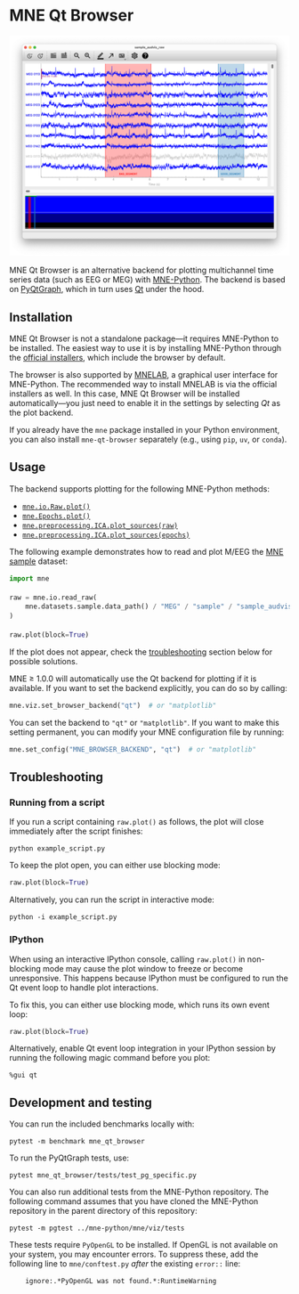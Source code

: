# MNE Qt Browser

![Screenshot of MNE Qt Browser](https://github.com/mne-tools/mne-qt-browser/raw/main/screenshot.png)

MNE Qt Browser is an alternative backend for plotting multichannel time series data (such as EEG or MEG) with [MNE-Python](https://github.com/mne-tools/mne-python). The backend is based on [PyQtGraph](https://github.com/pyqtgraph/pyqtgraph), which in turn uses [Qt](https://www.qt.io/product/framework) under the hood.


## Installation

MNE Qt Browser is not a standalone package—it requires MNE-Python to be installed. The easiest way to use it is by installing MNE-Python through the [official installers](https://mne.tools/stable/install/installers.html), which include the browser by default.

The browser is also supported by [MNELAB](https://github.com/cbrnr/mnelab), a graphical user interface for MNE-Python. The recommended way to install MNELAB is via the official installers as well. In this case, MNE Qt Browser will be installed automatically—you just need to enable it in the settings by selecting *Qt* as the plot backend.

If you already have the `mne` package installed in your Python environment, you can also install `mne-qt-browser` separately (e.g., using `pip`, `uv`, or `conda`).


## Usage

The backend supports plotting for the following MNE-Python methods:

- [`mne.io.Raw.plot()`](https://mne.tools/stable/generated/mne.io.Raw.html)
- [`mne.Epochs.plot()`](https://mne.tools/stable/generated/mne.Epochs.html)
- [`mne.preprocessing.ICA.plot_sources(raw)`](https://mne.tools/stable/generated/mne.preprocessing.ICA.html)
- [`mne.preprocessing.ICA.plot_sources(epochs)`](https://mne.tools/stable/generated/mne.preprocessing.ICA.html)

The following example demonstrates how to read and plot M/EEG the [MNE sample](https://mne.tools/stable/generated/mne.datasets.sample.data_path.html) dataset:

```python
import mne

raw = mne.io.read_raw(
    mne.datasets.sample.data_path() / "MEG" / "sample" / "sample_audvis_raw.fif"
)

raw.plot(block=True)
```

If the plot does not appear, check the [troubleshooting](#troubleshooting) section below for possible solutions.

MNE ≥ 1.0.0 will automatically use the Qt backend for plotting if it is available. If you want to set the backend explicitly, you can do so by calling:

```python
mne.viz.set_browser_backend("qt")  # or "matplotlib"
```

You can set the backend to `"qt"` or `"matplotlib"`. If you want to make this setting permanent, you can modify your MNE configuration file by running:

```python
mne.set_config("MNE_BROWSER_BACKEND", "qt")  # or "matplotlib"
```


## Troubleshooting

### Running from a script

If you run a script containing `raw.plot()` as follows, the plot will close immediately after the script finishes:

```console
python example_script.py
```

To keep the plot open, you can either use blocking mode:

```python
raw.plot(block=True)
```

Alternatively, you can run the script in interactive mode:

```console
python -i example_script.py
```

### IPython

When using an interactive IPython console, calling `raw.plot()` in non-blocking mode may cause the plot window to freeze or become unresponsive. This happens because IPython must be configured to run the Qt event loop to handle plot interactions.

To fix this, you can either use blocking mode, which runs its own event loop:

```python
raw.plot(block=True)
```

Alternatively, enable Qt event loop integration in your IPython session by running the following magic command before you plot:

```console
%gui qt
```


## Development and testing

You can run the included benchmarks locally with:

```console
pytest -m benchmark mne_qt_browser
```

To run the PyQtGraph tests, use:

```
pytest mne_qt_browser/tests/test_pg_specific.py
```

You can also run additional tests from the MNE-Python repository. The following command assumes that you have cloned the MNE-Python repository in the parent directory of this repository:

```console
pytest -m pgtest ../mne-python/mne/viz/tests
```

These tests require `PyOpenGL` to be installed. If OpenGL is not available on your system, you may encounter errors. To suppress these, add the following line to `mne/conftest.py` *after* the existing `error::` line:

```raw
    ignore:.*PyOpenGL was not found.*:RuntimeWarning
```
